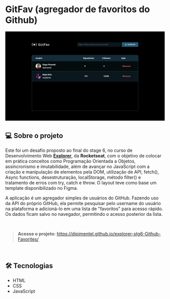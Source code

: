 # GitFav (agregador de favoritos do Github)

[![](https://raw.githubusercontent.com/dipimentel/explorer-stg6-Github-Favorites/main/print-projeto/print-stage6-github-favorites.png)](https://dipimentel.github.io/explorer-stg6-Github-Favorites/)

## 💻 Sobre o projeto
Este foi um desafio proposto ao final do stage 6, no curso de Desenvolvimento Web [**Explorer**](https://www.rocketseat.com.br/explorer), da **Rocketseat**, com o objetivo de colocar em prática conceitos como Programação Orientada a Objetos, assincronismo e imutabilidade, além de avançar no JavaScript com a criação e manipulação de elementos pela DOM, utilização de API, fetch(), Async functions, desestruturação, localStorage, método filter() e tratamento de erros com try, catch e throw. O layout teve como base um template disponibilizado no Figma.

A aplicação é um agregador simples de usuários do GitHub. Fazendo uso da API do próprio GitHub, ela permite pesquisar pelo username do usuário na plataforma e adicioná-lo em uma lista de "favoritos" para acesso rápido. Os dados ficam salvo no navegador, permitindo o acesso posterior da lista.

&nbsp;
>**Acesse o projeto:** <https://dipimentel.github.io/explorer-stg6-Github-Favorites/>

&nbsp;
## 🛠 Tecnologias
- HTML
- CSS
- JavaScript
